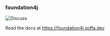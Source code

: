 ### foundation4j

![Discuss](https://img.shields.io/badge/release-0.16.19-green.svg?style=flat)

Read the docs at https://foundation4j.soffa.dev 
